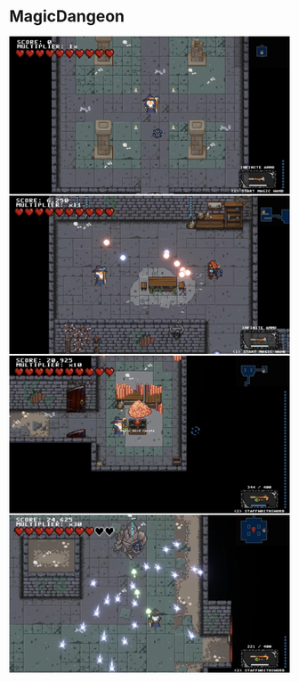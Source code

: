 # MagicDangeon
![Gameplay screenshot 1](https://github.com/ninikvl/MagicDangeon/blob/main/1.jpg)
![Gameplay screenshot 2](https://github.com/ninikvl/MagicDangeon/blob/main/2.jpg)
![Gameplay screenshot 3](https://github.com/ninikvl/MagicDangeon/blob/main/3.jpg)
![Gameplay screenshot 4](https://github.com/ninikvl/MagicDangeon/blob/main/4.jpg)
